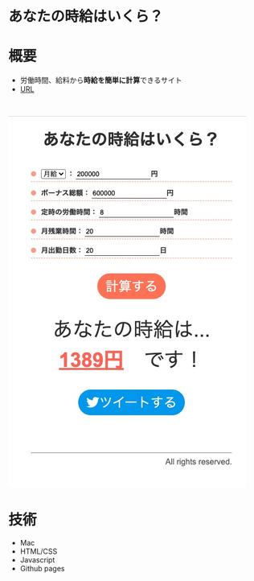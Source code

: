 # あなたの時給はいくら？
# 概要

* 労働時間、給料から**時給を簡単に計算**できるサイト
* [URL](https://aiju-k.github.io/how_much_is_your_hour/)

<br>

![abc](screen_shot.jpg)

# 技術

* Mac
* HTML/CSS
* Javascript
* Github pages